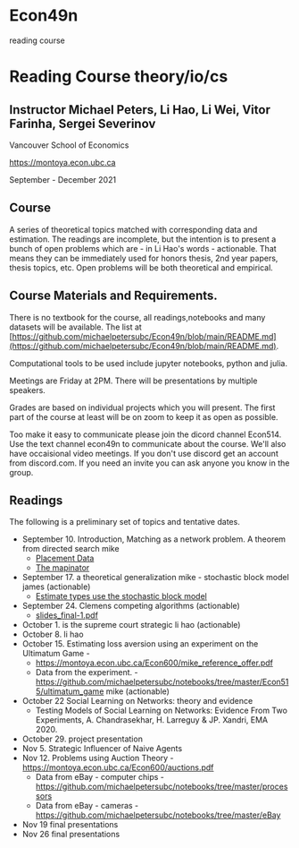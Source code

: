 # Econ49n
reading course
# Reading Course theory/io/cs
## Instructor Michael Peters, Li Hao, Li Wei, Vitor Farinha, Sergei Severinov
Vancouver School of Economics

https://montoya.econ.ubc.ca

September - December 2021

## Course 

A series of theoretical topics matched with corresponding data and estimation.  The readings are incomplete, but the intention is to present a bunch of open problems which are - in Li Hao's words - actionable.  That means they can be immediately used for honors thesis, 2nd year papers, thesis topics, etc.  Open problems will be both theoretical and empirical.
## Course Materials and Requirements.

There is no textbook for the course, all readings,notebooks and many datasets will be available.  The list at [https://github.com/michaelpetersubc/Econ49n/blob/main/README.md](https://github.com/michaelpetersubc/Econ49n/blob/main/README.md).

Computational tools to be used include jupyter notebooks, python and julia.

Meetings are Friday at 2PM.  There will be presentations by multiple speakers.

Grades are based on individual projects which you will present.  The first part of the course at least will be on zoom to keep it as open as possible.

Too make it easy to communicate please join the dicord channel Econ514.  Use the text channel econ49n to communicate about the course.  We'll also have occaisional video meetings.   If you don't use discord get an account from discord.com.  If you need an invite you can ask anyone you know in the group.  


## Readings
The following is a preliminary set of topics and tentative dates. 

* September 10. Introduction, Matching as a network problem. A theorem from directed search mike
  * [Placement Data](https://support.econjobmarket.org/api/mapinator)
  * [The mapinator](https://sage.microeconomics.ca)
* September 17. a theoretical generalization mike  - stochastic block model james (actionable) 
  * [Estimate types use the stochastic block model](https://github.com/jbrightuniverse/EJM-Project/blob/main/assignment.pdf)
* September 24. Clemens competing algorithms (actionable) 
  * [slides_final-1.pdf](clemens/slides_final-1.pdf)
* October 1. is the supreme court strategic li hao (actionable)
* October 8. li hao
* October 15. Estimating loss aversion using an experiment on the Ultimatum Game - 
  * https://montoya.econ.ubc.ca/Econ600/mike_reference_offer.pdf
  * Data from the experiment. - https://github.com/michaelpetersubc/notebooks/tree/master/Econ515/ultimatum_game mike (actionable)
* October 22 Social Learning on Networks: theory and evidence
  * Testing Models of Social Learning on Networks: Evidence From Two Experiments, A. Chandrasekhar, H. Larreguy & JP. Xandri, EMA 2020.
* October 29. project presentation
* Nov 5. Strategic Influencer of Naive Agents
* Nov 12. Problems using Auction Theory - https://montoya.econ.ubc.ca/Econ600/auctions.pdf
  * Data from eBay - computer chips - https://github.com/michaelpetersubc/notebooks/tree/master/processors
  * Data from eBay - cameras - https://github.com/michaelpetersubc/notebooks/tree/master/eBay
* Nov 19 final presentations
* Nov 26 final presentations
